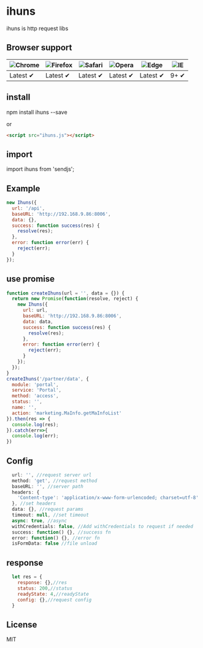 # ihuns
ihuns is http request libs

## Browser support

![Chrome](https://raw.github.com/alrra/browser-logos/master/src/chrome/chrome_48x48.png) | ![Firefox](https://raw.github.com/alrra/browser-logos/master/src/firefox/firefox_48x48.png) | ![Safari](https://raw.github.com/alrra/browser-logos/master/src/safari/safari_48x48.png) | ![Opera](https://raw.github.com/alrra/browser-logos/master/src/opera/opera_48x48.png) | ![Edge](https://raw.github.com/alrra/browser-logos/master/src/edge/edge_48x48.png) | ![IE](https://raw.github.com/alrra/browser-logos/master/src/archive/internet-explorer_9-11/internet-explorer_9-11_48x48.png) |
--- | --- | --- | --- | --- | --- |
Latest ✔ | Latest ✔ | Latest ✔ | Latest ✔ | Latest ✔ | 9+ ✔ |

## install

npm install ihuns --save

or

```html
<script src="ihuns.js"></script>
```

## import

import ihuns from 'sendjs';

## Example

```js
new Ihuns({
  url: '/api',
  baseURL: 'http://192.168.9.86:8006',
  data: {},
  success: function success(res) {
    resolve(res);
  },
  error: function error(err) {
    reject(err);
  }
});
```

## use promise
```js
function createIhuns(url = '', data = {}) {
  return new Promise(function(resolve, reject) {
    new Ihuns({
      url: url,
      baseURL: 'http://192.168.9.86:8006',
      data: data,
      success: function success(res) {
        resolve(res);
      },
      error: function error(err) {
        reject(err);
      }
    });
  });
}
createIhuns('/partner/data', {
  module: 'portal',
  service: 'Portal',
  method: 'access',
  status: '',
  name: '',
  action: 'marketing.MaInfo.getMaInfoList'
}).then(res => {
  console.log(res);
}).catch(err=>{
  console.log(err);
})
```

## Config

```js
  url: '', //request server url
  method: 'get', //request method
  baseURL: '', //server path
  headers: {
    'Content-type': 'application/x-www-form-urlencoded; charset=utf-8'
  }, //set headers
  data: {}, //request params
  timeout: null, //set timeout
  async: true, //async
  withCredentials: false, //Add withCredentials to request if needed
  success: function() {}, //success fn
  error: function() {}, //error fn
  isFormData: false //file unload
```

## response

```js
  let res = {
    response: {},//res
    status: 200,//status
    readyState: 4,//readyState
    config: {},//request config
  }
```

## License

MIT
